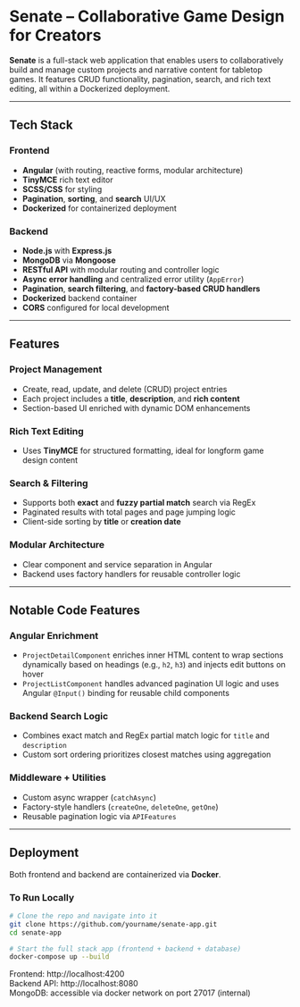 # Senate – Collaborative Game Design for Creators

**Senate** is a full-stack web application that enables users to collaboratively build and manage custom projects and narrative content for tabletop games. It features CRUD functionality, pagination, search, and rich text editing, all within a Dockerized deployment.

---

## Tech Stack

### Frontend
- **Angular** (with routing, reactive forms, modular architecture)
- **TinyMCE** rich text editor
- **SCSS/CSS** for styling
- **Pagination**, **sorting**, and **search** UI/UX
- **Dockerized** for containerized deployment

### Backend
- **Node.js** with **Express.js**
- **MongoDB** via **Mongoose**
- **RESTful API** with modular routing and controller logic
- **Async error handling** and centralized error utility (`AppError`)
- **Pagination**, **search filtering**, and **factory-based CRUD handlers**
- **Dockerized** backend container
- **CORS** configured for local development

---

## Features

### Project Management
- Create, read, update, and delete (CRUD) project entries
- Each project includes a **title**, **description**, and **rich content**
- Section-based UI enriched with dynamic DOM enhancements

### Rich Text Editing
- Uses **TinyMCE** for structured formatting, ideal for longform game design content

### Search & Filtering
- Supports both **exact** and **fuzzy partial match** search via RegEx
- Paginated results with total pages and page jumping logic
- Client-side sorting by **title** or **creation date**

### Modular Architecture
- Clear component and service separation in Angular
- Backend uses factory handlers for reusable controller logic

---

## Notable Code Features

### Angular Enrichment
- `ProjectDetailComponent` enriches inner HTML content to wrap sections dynamically based on headings (e.g., `h2`, `h3`) and injects edit buttons on hover
- `ProjectListComponent` handles advanced pagination UI logic and uses Angular `@Input()` binding for reusable child components

### Backend Search Logic
- Combines exact match and RegEx partial match logic for `title` and `description`
- Custom sort ordering prioritizes closest matches using aggregation

### Middleware + Utilities
- Custom async wrapper (`catchAsync`)
- Factory-style handlers (`createOne`, `deleteOne`, `getOne`)
- Reusable pagination logic via `APIFeatures`

---

## Deployment

Both frontend and backend are containerized via **Docker**.

### To Run Locally

```bash
# Clone the repo and navigate into it
git clone https://github.com/yourname/senate-app.git
cd senate-app

# Start the full stack app (frontend + backend + database)
docker-compose up --build
```

Frontend: http://localhost:4200  
Backend API: http://localhost:8080  
MongoDB: accessible via docker network on port 27017 (internal)
